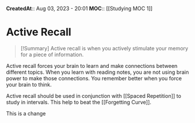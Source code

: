 **CreatedAt**:: Aug 03, 2023 - 20:01
**MOC**:: [[Studying MOC 1]]
# Active Recall

>[!Summary]
>Active recall is when you actively stimulate your memory for a piece of information.


Active recall forces your brain to learn and make connections between different topics. When you learn with reading notes, you are not using brain power to make those connections. You remember better when you force your brain to think.

Active recall should be used in conjunction with [[Spaced Repetition]] to study in intervals. This help to beat the [[Forgetting Curve]].

This is a change

